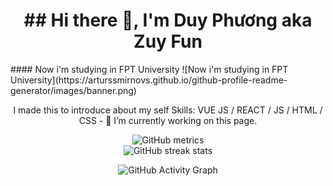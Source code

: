 <h1 align="center">## Hi there 👋, I'm Duy Phương aka Zuy Fun</h1>
#### Now i'm studying in FPT University
 ![Now i'm studying in FPT University](https://arturssmirnovs.github.io/github-profile-readme-generator/images/banner.png)
<p align="center">
I made this to introduce about my self
Skills: VUE JS / REACT / JS / HTML / CSS
- 🔭 I’m currently working on this page. 
</p>
<div align="center">

![GitHub metrics](https://metrics.lecoq.io/zuyfun)  
![GitHub streak stats](https://github-readme-streak-stats.herokuapp.com/?user=zuyfun)

![GitHub Activity Graph](https://activity-graph.herokuapp.com/graph?username=zuyfun)  
</div>
